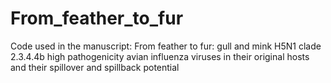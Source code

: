 # From_feather_to_fur
Code used in the manuscript: From feather to fur: gull and mink H5N1 clade 2.3.4.4b high pathogenicity avian influenza viruses in their original hosts and their spillover and spillback potential
